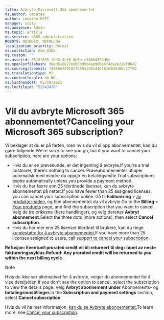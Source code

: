 ```yaml
---
title: Avbryte Microsoft 365 abonnementet
ms.author: cmcatee
author: cmcatee-MSFT
manager: scotv
ms.audience: Admin
ms.topic: article
ms.service: o365-administration
ROBOTS: NOINDEX, NOFOLLOW
localization_priority: Normal
ms.collection: Adm_O365
ms.custom: ''
ms.assetid: 8518f535-1bd3-4bf0-8e6e-e3468459bd5e
ms.openlocfilehash: 30edb10677e5b8cd9b4ae96ba6f4da2e220fd042
ms.sourcegitcommit: f4866e94918c7b591ad0cd3b58169d340bcc7f00
ms.translationtype: MT
ms.contentlocale: nb-NO
ms.lasthandoff: 05/19/2021
ms.locfileid: "52543478"
---
```

# <a name="canceling-your-microsoft-365-subscription"></a><span data-ttu-id="b4a1e-102">Vil du avbryte Microsoft 365 abonnementet?</span><span class="sxs-lookup"><span data-stu-id="b4a1e-102">Canceling your Microsoft 365 subscription?</span></span>

<span data-ttu-id="b4a1e-103">Vi beklager at du er på farten, men hvis du vil si opp abonnementet, kan du gjøre følgende:</span><span class="sxs-lookup"><span data-stu-id="b4a1e-103">We're sorry to see you go, but if you want to cancel your subscription, here are your options:</span></span>
  
- <span data-ttu-id="b4a1e-104">Hvis du er en prøvekunde, er det ingenting å avbryte.</span><span class="sxs-lookup"><span data-stu-id="b4a1e-104">If you're a trial customer, there's nothing to cancel.</span></span> <span data-ttu-id="b4a1e-105">Prøveabonnementer utløper automatisk med mindre du oppgir en betalingsmåte.</span><span class="sxs-lookup"><span data-stu-id="b4a1e-105">Trial subscriptions expire automatically unless you provide a payment method.</span></span>
- <span data-ttu-id="b4a1e-106">Hvis du har færre enn 25 tilordnede lisenser, kan du avbryte abonnementet på nettet.</span><span class="sxs-lookup"><span data-stu-id="b4a1e-106">If you have fewer than 25 assigned licenses, you can cancel your subscription online.</span></span> <span data-ttu-id="b4a1e-107">Gå til **Fakturering** \> [av produkter-siden,](https://go.microsoft.com/fwlink/p/?linkid=842054) og finn abonnementet du vil avbryte.</span><span class="sxs-lookup"><span data-stu-id="b4a1e-107">Go to the **Billing** \> [Your products](https://go.microsoft.com/fwlink/p/?linkid=842054) page, and find the subscription that you want to cancel.</span></span> <span data-ttu-id="b4a1e-108">Velg de tre prikkene (flere handlinger), og velg deretter **Avbryt abonnement**.</span><span class="sxs-lookup"><span data-stu-id="b4a1e-108">Select the three dots (more actions), then select **Cancel subscription**.</span></span>
- <span data-ttu-id="b4a1e-109">Hvis du har mer enn 25 lisenser tilordnet til brukere, kan du ringe [kundestøtte for å avbryte abonnementet.](https://go.microsoft.com/fwlink/p/?linkid=518322)</span><span class="sxs-lookup"><span data-stu-id="b4a1e-109">If you have more than 25 licenses assigned to users, [call support to cancel your subscription](https://go.microsoft.com/fwlink/p/?linkid=518322).</span></span>

<span data-ttu-id="b4a1e-110">**Refusjon: Eventuell prorated credit vil bli returnert til deg i løpet av neste faktureringssyklus.**</span><span class="sxs-lookup"><span data-stu-id="b4a1e-110">**Refund: Any prorated credit will be returned to you within the next billing cycle.**</span></span>

> [!NOTE]
> <span data-ttu-id="b4a1e-111">Hvis du ikke ser alternativet for å avbryte, velger du abonnementet for å vise detaljsiden.</span><span class="sxs-lookup"><span data-stu-id="b4a1e-111">If you don't see the option to cancel, select the subscription to view the details page.</span></span> <span data-ttu-id="b4a1e-112">Velg **Avbryt abonnement under** Abonnements- og **betalingsinnstillinger.**</span><span class="sxs-lookup"><span data-stu-id="b4a1e-112">In the **Subscription and payment settings** section, select **Cancel subscription**.</span></span>

<span data-ttu-id="b4a1e-113">Hvis du vil ha mer informasjon, [kan du se Avbryte abonnementet.](/microsoft-365/commerce/subscriptions/cancel-your-subscription)</span><span class="sxs-lookup"><span data-stu-id="b4a1e-113">To learn more, see [Cancel your subscription](/microsoft-365/commerce/subscriptions/cancel-your-subscription).</span></span>